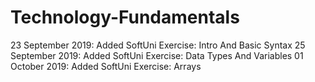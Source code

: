 # Technology-Fundamentals
23 September 2019: Added SoftUni Exercise: Intro And Basic Syntax
25 September 2019: Added SoftUni Exercise: Data Types And Variables
01 October 2019: Added SoftUni Exercise: Arrays
